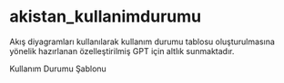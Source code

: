# akistan_kullanimdurumu
Akış diyagramları kullanılarak kullanım durumu tablosu oluşturulmasına yönelik hazırlanan özelleştirilmiş GPT için altlık sunmaktadır.

Kullanım Durumu Şablonu

